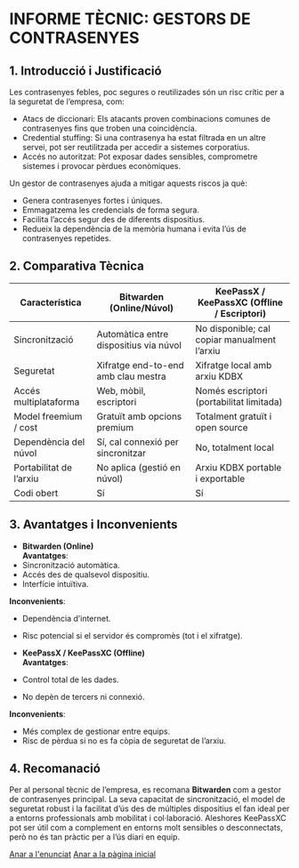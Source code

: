 # INFORME TÈCNIC: GESTORS DE CONTRASENYES

## 1. Introducció i Justificació  
Les contrasenyes febles, poc segures o reutilizades són un risc crític per a la seguretat de l’empresa, com:  
- Atacs de diccionari: Els atacants proven combinacions comunes de contrasenyes fins que troben una coincidència.  
- Credential stuffing: Si una contrasenya ha estat filtrada en un altre servei, pot ser reutilitzada per accedir a sistemes corporatius.  
- Accés no autoritzat: Pot exposar dades sensibles, comprometre sistemes i provocar pèrdues econòmiques.  

Un gestor de contrasenyes ajuda a mitigar aquests riscos ja què:  
- Genera contrasenyes fortes i úniques.  
- Emmagatzema les credencials de forma segura.  
- Facilita l’accés segur des de diferents dispositius.  
- Redueix la dependència de la memòria humana i evita l’ús de contrasenyes repetides.  

## 2. Comparativa Tècnica  
| Característica       | Bitwarden (Online/Núvol)             | KeePassX / KeePassXC (Offline / Escriptori) |
|---------------------|-----------------------------------|--------------------------------------------|
| Sincronització      | Automàtica entre dispositius via núvol | No disponible; cal copiar manualment l’arxiu |
| Seguretat           | Xifratge end-to-end amb clau mestra  | Xifratge local amb arxiu KDBX               |
| Accés multiplataforma | Web, mòbil, escriptori              | Només escriptori (portabilitat limitada)   |
| Model freemium / cost | Gratuït amb opcions premium          | Totalment gratuït i open source             |
| Dependència del núvol | Sí, cal connexió per sincronitzar   | No, totalment local                         |
| Portabilitat de l’arxiu | No aplica (gestió en núvol)         | Arxiu KDBX portable i exportable           |
| Codi obert           | Sí                                | Sí                                         |

## 3. Avantatges i Inconvenients  
- **Bitwarden (Online)**  
**Avantatges**:  
- Sincronització automàtica.  
- Accés des de qualsevol dispositiu.  
- Interfície intuïtiva.  

**Inconvenients**:  
- Dependència d’internet.  
- Risc potencial si el servidor és compromès (tot i el xifratge).  

- **KeePassX / KeePassXC (Offline)**  
**Avantatges**:  
- Control total de les dades.  
- No depèn de tercers ni connexió.  

**Inconvenients**:  
- Més complex de gestionar entre equips.  
- Risc de pèrdua si no es fa còpia de seguretat de l’arxiu.  

## 4. Recomanació  
Per al personal tècnic de l’empresa, es recomana **Bitwarden** com a gestor de contrasenyes principal. La seva capacitat de sincronització, el model de seguretat robust i la facilitat d’ús des de múltiples dispositius el fan ideal per a entorns professionals amb mobilitat i col·laboració. Aleshores KeePassXC pot ser útil com a complement en entorns molt sensibles o desconnectats, però no és tan pràctic per a l’ús diari en equip.


[Anar a l'enunciat](../Tasca01/README.md) [Anar a la pàgina inicial](../README.md)
